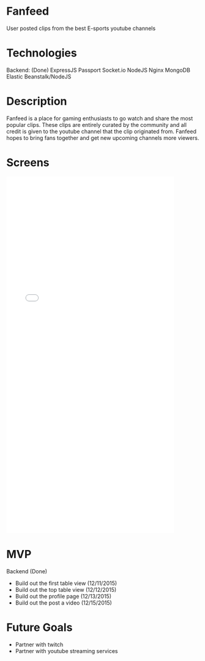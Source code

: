 # Fanfeed
User posted clips from the best E-sports youtube channels

# Technologies
Backend: (Done)
ExpressJS
Passport
Socket.io
NodeJS
Nginx
MongoDB
Elastic Beanstalk/NodeJS

# Description
Fanfeed is a place for gaming enthusiasts to go watch and share the most popular clips. These clips are entirely curated by the community and all credit is given to the youtube channel that the clip originated from. Fanfeed hopes to bring fans together and get new upcoming channels more viewers.


# Screens
<iframe width="438" height="930" src="//invis.io/DW513ZK74" frameborder="0" allowfullscreen></iframe>


# MVP
Backend (Done)
- Build out the first table view (12/11/2015)
- Build out the top table view (12/12/2015)
- Build out the profile page (12/13/2015)
- Build out the post a video (12/15/2015)


# Future Goals
- Partner with twitch
- Partner with youtube streaming services
